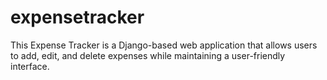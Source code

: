 # expensetracker
This Expense Tracker is a Django-based web application that allows users to add, edit, and delete expenses while maintaining a user-friendly interface.
